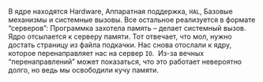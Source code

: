 В ядре находятся Hardware, Аппаратная поддержка, `HAL`, Базовые механизмы и системные вызовы. Все остальное реализуется в формате “серверов”:
Программка захотела память – делает системный вызов. Ядро отсылается к серверу памяти. Тот отвечает, что мол, нужно достать страницу из файла подкачки. Нас снова отослали к ядру, которое перенаправляет нас на сервер `IO`. 
Из-за вечных “перенаправлений” может показаться, что это работает невероятно долго, но ведь мы освободили кучу памяти.
